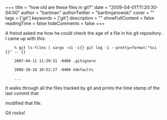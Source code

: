 +++
title = "how old are these files in git?"
date = "2009-04-01T11:20:30-04:00"
author = "bartman"
authorTwitter = "barttrojanowski"
cover = ""
tags = ['git']
keywords = ['git']
description = ""
showFullContent = false
readingTime = false
hideComments = false
+++

A freind asked me how he could check the age of a file in his git repository.  I came up with this:



        % git ls-files | xargs -n1 -i{} git log -1 --pretty=format:"%ci {}" -- {}

        2007-04-11 11:39:31 -0400 .gitignore

        2008-10-18 10:52:27 -0400 Xdefaults

        ...



It walks through all the files tracked by git and prints the time stamp of the last commit that

modified that file.



Git rocks!
